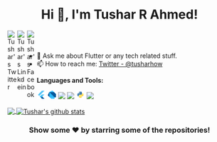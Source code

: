 <h1 align="center">Hi 👋, I'm Tushar R Ahmed!</h1>

<a href="https://twitter.com/tusharhow">
  <img align="left" alt="Tushar's Twitter" width="22px" src="https://cdn.jsdelivr.net/npm/simple-icons@v3/icons/twitter.svg" />
</a>
<a href="https://linkedin.com/in/tusharhow">
  <img align="left" alt="Tushar's Linkdein" width="22px" src="https://cdn.jsdelivr.net/npm/simple-icons@v3/icons/linkedin.svg" />
</a>
<a href="https://www.facebook.com/tusharhow/">
  <img align="left" alt="Tushar's Facebook" width="22px" src="https://cdn.jsdelivr.net/npm/simple-icons@v3/icons/facebook.svg" />
</a>
<br/>
<br/>



- 💬 Ask me about Flutter or any tech related stuff.
- 📫 How to reach me: [Twitter - @tusharhow](https://twitter.com/tusharhow)


**Languages and Tools:**  

<code><img height="20" src="https://raw.githubusercontent.com/github/explore/80688e429a7d4ef2fca1e82350fe8e3517d3494d/topics/flutter/flutter.png"></code>
<code><img height="20" src="https://raw.githubusercontent.com/github/explore/80688e429a7d4ef2fca1e82350fe8e3517d3494d/topics/dart/dart.png"></code>
<code><img height="20" src="https://user-images.githubusercontent.com/65107679/90792959-f2375480-e32c-11ea-9981-28a1e79ef08f.png"></code>
<code><img height="20" src="https://user-images.githubusercontent.com/65107679/90793334-6f62c980-e32d-11ea-82e1-5ada899d078b.png"></code>
<code><img height="20" src="https://raw.githubusercontent.com/github/explore/80688e429a7d4ef2fca1e82350fe8e3517d3494d/topics/python/python.png"></code>
<code><img height="20" src="https://user-images.githubusercontent.com/65107679/92309901-3007c000-ef5e-11ea-8d2e-6c0fe75dae13.png"></code>   


<a href="https://github.com/tusharhow">
  <img align="center" src="https://github-readme-stats.vercel.app/api/top-langs/?username=emetdas&theme=light&hide_langs_below=1" />
</a>
<a href="https://github.com/tusharhow">
 <img align="center" src="https://github-readme-stats.vercel.app/api?username=emetdas&show_icons=true&theme=light&line_height=27" alt="Tushar's github stats"/>
</a>

<div align="center">

### Show some ❤️ by starring some of the repositories!

</div>